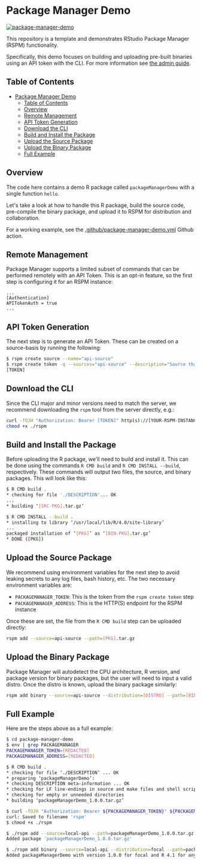 # Package Manager Demo

[![package-manager-demo](https://github.com/rstudio/package-manager-demo/actions/workflows/package-manager-demo.yml/badge.svg)](https://github.com/rstudio/package-manager-demo/actions/workflows/package-manager-demo.yml)

This repository is a template and demonstrates RStudio Package Manager (RSPM) functionality. 

Specifically, this demo focuses on building and uploading pre-built binaries using an API token with the CLI. For more information see [the admin guide](https://docs.rstudio.com/rspm/admin/getting-started/configuration/#quickstart-remote-cli).

## Table of Contents

- [Package Manager Demo](#package-manager-demo)
  - [Table of Contents](#table-of-contents)
  - [Overview](#overview)
  - [Remote Management](#remote-management)
  - [API Token Generation](#api-token-generation)
  - [Download the CLI](#download-the-cli)
  - [Build and Install the Package](#build-and-install-the-package)
  - [Upload the Source Package](#upload-the-source-package)
  - [Upload the Binary Package](#upload-the-binary-package)
  - [Full Example](#full-example)

## Overview

The code here contains a demo R package called `packageManagerDemo` with a single function `hello`.

Let's take a look at how to handle this R package, build the source code, pre-compile the binary package, and upload it to
RSPM for distribution and collaboration.

For a working example, see the [.github/package-manager-demo.yml](.github/workflows/package-manager-demo.yml) Github action.

## Remote Management

Package Manager supports a limited subset of commands that can be performed remotely with an API Token. This is an
opt-in feature, so the first step is configuring it for an RSPM instance:

```gcfg
...
[Authentication]
APITokenAuth = true
...
```

## API Token Generation

The next step is to generate an API Token. These can be created on a source-basis by running the following:

```bash
$ rspm create source --name="api-source"
$ rspm create token -q --sources="api-source" --description="Source that contains remotely uploaded packages"
[TOKEN]
```

## Download the CLI

Since the CLI major and minor versions need to match the server, we recommend downloading the
`rspm` tool from the server directly, e.g.:

```bash
curl -fOJH "Authorization: Bearer [TOKEN]" http(s)://[YOUR-RSPM-INSTANCE]/__api__/download
chmod +x ./rspm
```

## Build and Install the Package

Before uploading the R package, we'll need to build and install it. This can be done using the commands `R CMD build` and `R CMD INSTALL --build`, respectively. These commands will output two files, the source, and binary packages. This will look like this:

```bash
$ R CMD build .
* checking for file './DESCRIPTION'... OK
...
* building ‘[SRC-PKG].tar.gz’

$ R CMD INSTALL --build .
* installing to library ‘/usr/local/lib/R/4.0/site-library’
...
packaged installation of ‘[PKG]’ as ‘[BIN-PKG].tar.gz’
* DONE ([PKG])
```

## Upload the Source Package

We recommend using environment variables for the next step to avoid leaking secrets to
any log files, bash history, etc. The two necessary environment variables are:

- `PACKAGEMANAGER_TOKEN`: This is the token from the `rspm create token` step
- `PACKAGEMANAGER_ADDRESS`: This is the HTTP(S) endpoint for the RSPM instance

Once these are set, the file from the `R CMD build` step can be uploaded directly:

```bash
rspm add --source=api-source --path=[PKG].tar.gz
```

## Upload the Binary Package

Package Manager will autodetect the CPU architecture, R version, and package version for binary
packages, but the user will need to input a valid distro. Once the distro is known, upload the
binary package similarly:

```bash
rspm add binary --source=api-source --distribution=[DISTRO] --path=[BIN-PKG].tar.gz
```

## Full Example

Here are the steps above as a full example:

```bash
$ cd package-manager-demo
$ env | grep PACKAGEMANAGER
PACKAGEMANAGER_TOKEN=[REDACTED]
PACKAGEMANAGER_ADDRESS=[REDACTED]

$ R CMD build .
* checking for file ‘./DESCRIPTION’ ... OK
* preparing ‘packageManagerDemo’:
* checking DESCRIPTION meta-information ... OK
* checking for LF line-endings in source and make files and shell scripts
* checking for empty or unneeded directories
* building ‘packageManagerDemo_1.0.0.tar.gz’

$ curl -fOJH "Authorization: Bearer ${PACKAGEMANAGER_TOKEN}" ${PACKAGEMANAGER_ADDRESS}/__api__/download
curl: Saved to filename 'rspm'
$ chmod +x ./rspm

$ ./rspm add --source=local-api --path=packageManagerDemo_1.0.0.tar.gz
Added package 'packageManagerDemo_1.0.0.tar.gz'

$ ./rspm add binary --source=local-api --distribution=focal --path=packageManagerDemo_1.0.0_R_x86_64-pc-linux-gnu.tar.gz
Added packageManagerDemo with version 1.0.0 for focal and R 4.1 for any architecture
```
